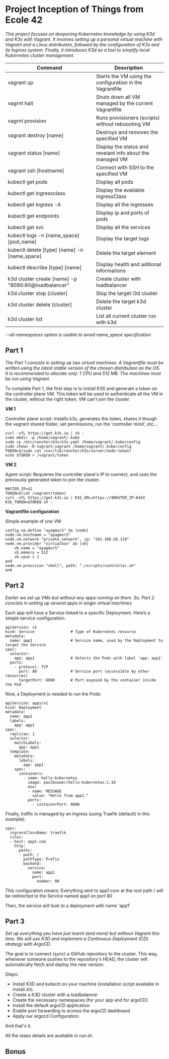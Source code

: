 # Project Inception of Things from Ecole 42 

_This project focuses on deepening Kubernetes knowledge by using K3d and K3s with Vagrant. It involves setting up a personal virtual machine with Vagrant and a Linux distribution, followed by the configuration of K3s and its Ingress system. Finally, it introduces K3d as a tool to simplify local Kubernetes cluster management._

|Command|Description|
|----------|----------|
|vagrant up|Starts the VM using the configuration in the Vagrantfile|
|vagrnt halt|Shuts down all VM managed by the current Vagrantfile|
|vagrnt provision|Runs provisioners (scripts) without reboooting VM|
|vagrant destroy [name]|Destroys and removes the specified VM|
|vagrant status [name]|Display the status and revelant info about the managed VM|
|vagrant ssh [hostname]|Connect with SSH to the specified VM|
|kubectl get pods|Display all pods|
|kubectl get ingressclass|Display the available ingressClass|
|kubectl get ingress -A|Display all the ingresses|
|kubectl get endpoints|Display ip and ports of pods|
|kubectl get svc|Display all the services|
|kubectl logs -n [name_space] [pod_name]|Display the target logs|
|kubectl delete [type] [name] -n [name_space]|Delete the target element|
|kubectl describe [type] [name]|Display health and aditional informations|
|k3d cluster create [name] -p "8080:80@loadbalancer"|Create cluster with loadbalancer|
|k3d cluster stop [cluster]|Stop the target l3d cluster|
|k3d cluster delete [cluster]|Delete the target k3d cluster|
|k3d cluster list|List all current cluster run with k3d|

_--all-namespaces option is usable to avoid name_space specification_

## Part 1 

_The Part 1 consists in setting up two virtual machines. A Vagrantfile must be written using the latest stable version of the chosen distribution as the OS. It is recommended to allocate only: 1 CPU and 512 MB. The machines must be run using Vagrant._

To complete Part 1, the first step is to install K3S and generate a token on the controller plane VM. This token will be used to authenticate all the VM in the cluster, without the right token, VM can't join the cluster.

**VM 1**

Controller plane script: installs k3s, generates the token, shares it though the vegrant shared folder, set permissions, run the 'controller mind', etc...

```
curl -sfL https://get.k3s.io | sh -
sudo mkdir -p /home/vagrant/.kube
sudo cp /etc/rancher/k3s/k3s.yaml /home/vagrant/.kube/config
sudo chown -R vagrant:vagrant /home/vagrant/.kube/config
TOKEN=$(sudo cat /var/lib/rancher/k3s/server/node-token)
echo $TOKEN > /vagrant/token
```

**VM 2**

Agent script: Requieres the controller plane's IP to connect, and uses the previously generated token to join the cluster.

```
MASTER_IP=$1 
TOKEN=$(cat /vagrant/token)
curl -sfL https://get.k3s.io | K3S_URL=https://$MASTER_IP:6443 K3S_TOKEN=$TOKEN sh -
```

**Vagrantfile configuration**

Simple example of one VM

```
config.vm.define "ayagmurS" do |node|
node.vm.hostname = "ayagmurS"
node.vm.network "private_network", ip: "192.168.56.110"
node.vm.provider "virtualbox" do |vb|
	vb.name = "ayagmurS"
	vb.memory = 512
	vb.cpus = 1
end
node.vm.provision "shell", path: "./scripts/controller.sh"
end
```

## Part 2

_Earlier we set up VMs but without any apps running on them. So, Part 2 concists in setting up several apps in single virtual machines_

Each app will have a Service linked to a specific Deployment. Here’s a simple service configuration:

```
apiVersion: v1
kind: Service                # Type of Kubernetes resource
metadata:
  name: app1                 # Service name, used by the Deployment to target the Service
spec:
  selector:
    app: app1                # Selects the Pods with label 'app: app1'
  ports:
    - protocol: TCP
      port: 80               # Service port (accessible by other resources)
      targetPort: 8080       # Port exposed by the container inside the Pod
```

Now, a Deployment is needed to run the Pods:

```
apiVersion: apps/v1
kind: Deployment
metadata:
  name: app1
  labels:
    app: app1
spec:
  replicas: 1
  selector:
    matchLabels:
      app: app1
  template:
    metadata:
      labels:
        app: app1
    spec:
      containers:
        - name: hello-kubernetes
          image: paulbouwer/hello-kubernetes:1.10
          env:
          - name: MESSAGE
            value: "Hello from app1."
          ports:
            - containerPort: 8080
```

Finally, traffic is managed by an Ingress (using Traefik (default) in this example):

```
spec:
  ingressClassName: traefik
  rules:
  - host: app1.com
    http:
      paths:
      - path: /
        pathType: Prefix
        backend:
          service:
            name: app1
            port:
              number: 80
```

This configuration means:
Everything sent to app1.com at the root path / will be redirected to the Service named app1 on port 80

Then, the service will look to a deployment with name 'app1'

## Part 3

_Set up everything you have just learnt (and more) but without Vagrant this time. We will use K3D and implement a Continuous Deployment (CD) strategy with ArgoCD._

The goal is to connect (sync) a GitHub repository to the cluster. This way, whenever someone pushes to the repository's HEAD, the cluster will automatically fetch and deploy the new version.

Steps:
- Install K3D and kubectl on your machine (installation script available in install.sh).
- Create a K3D cluster with a loadbalancer
- Create the necessary namespaces (for your app and for argoCD)
- Install the default argoCD application 
- Enable port forwarding to access the argoCD dashboard
- Apply our argocd Configuration.

And that's it.

All the steps details are available in run.sh

## Bonus

